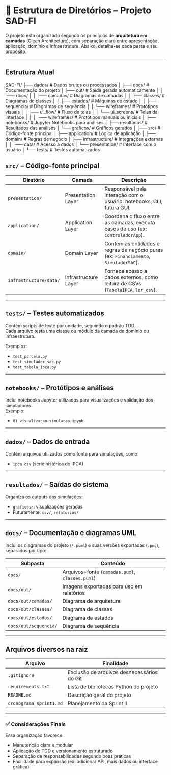 
# 📁 Estrutura de Diretórios – Projeto SAD-FI

O projeto está organizado segundo os princípios de **arquitetura em camadas** (Clean Architecture), com separação clara entre apresentação, aplicação, domínio e infraestrutura. Abaixo, detalha-se cada pasta e seu propósito.

---

## Estrutura Atual

SAD-FI/
├── dados/                      # Dados brutos ou processados
│
├── docs/                      # Documentação do projeto
│   ├── out/                   # Saída gerada automaticamente
│   │   └── docs/
│   │       ├── camadas/       # Diagramas de camadas
│   │       ├── classes/       # Diagramas de classes
│   │       ├── estados/       # Máquinas de estado
│   │       ├── sequencia/     # Diagramas de sequência
│   │       └── wireframes/    # Protótipos visuais
│   │           ├── ui_flow/       # Fluxo de telas
│   │           └── ui_screens/    # Telas da interface
│   │
│   └── wireframes/            # Protótipos manuais ou iniciais
│
├── notebooks/                 # Jupyter Notebooks para análises
│
├── resultados/                # Resultados das análises
│   └── graficos/              # Gráficos gerados
│
├── src/                       # Código-fonte principal
│   ├── application/           # Lógica de aplicação
│   ├── domain/                # Regras de negócio
│   ├── infrastructure/        # Integrações externas
│   │   └── data/              # Acesso a dados
│   └── presentation/          # Interface com o usuário
│
└── tests/                     # Testes automatizados

## `src/` – Código-fonte principal

| Diretório                         | Camada               | Descrição                                                                 |
|----------------------------------|-----------------------|---------------------------------------------------------------------------|
| `presentation/`                  | Presentation Layer    | Responsável pela interação com o usuário: notebooks, CLI, futura GUI.     |
| `application/`                   | Application Layer     | Coordena o fluxo entre as camadas, executa casos de uso (ex: `ControladorApp`). |
| `domain/`                        | Domain Layer          | Contém as entidades e regras de negócio puras (ex: `Financiamento`, `SimuladorSAC`). |
| `infrastructure/data/`           | Infrastructure Layer  | Fornece acesso a dados externos, como leitura de CSVs (`TabelaIPCA`, `ler_csv`). |

---

## `tests/` – Testes automatizados

Contém scripts de teste por unidade, seguindo o padrão TDD.  
Cada arquivo testa uma classe ou módulo da camada de domínio ou infraestrutura.

Exemplos:
- `test_parcela.py`
- `test_simulador_sac.py`
- `test_tabela_ipca.py`

---

## `notebooks/` – Protótipos e análises

Inclui notebooks Jupyter utilizados para visualizações e validação dos simuladores.  
Exemplo:
- `01_visualizacao_simulacao.ipynb`

---

## `dados/` – Dados de entrada

Contém arquivos utilizados como fonte para simulações, como:
- `ipca.csv` (série histórica do IPCA)

---

## `resultados/` – Saídas do sistema

Organiza os outputs das simulações:
- `graficos/`: visualizações geradas
- Futuramente: `csv/`, `relatorios/`

---

## `docs/` – Documentação e diagramas UML

Inclui os diagramas do projeto (`*.puml`) e suas versões exportadas (`.png`), separados por tipo:

| Subpasta                     | Conteúdo                                         |
|-----------------------------|--------------------------------------------------|
| `docs/`                     | Arquivos-fonte (`camadas.puml`, `classes.puml`)  |
| `docs/out/`                 | Imagens exportadas para uso em relatórios        |
| `docs/out/camadas/`         | Diagrama de arquitetura                          |
| `docs/out/classes/`         | Diagrama de classes                              |
| `docs/out/estados/`         | Diagrama de estados                              |
| `docs/out/sequencia/`       | Diagrama de sequência                            |

---

## Arquivos diversos na raiz

| Arquivo                       | Finalidade                                        |
|------------------------------|---------------------------------------------------|
| `.gitignore`                 | Exclusão de arquivos desnecessários do Git       |
| `requirements.txt`          | Lista de bibliotecas Python do projeto           |
| `README.md`                 | Descrição geral do projeto                       |
| `cronograma_sprint1.md`     | Planejamento da Sprint 1                         |

---

### ✅ Considerações Finais

Essa organização favorece:

- Manutenção clara e modular
- Aplicação de TDD e versionamento estruturado
- Separação de responsabilidades segundo boas práticas
- Facilidade para expansão (ex: adicionar API, mais dados ou interface gráfica)
